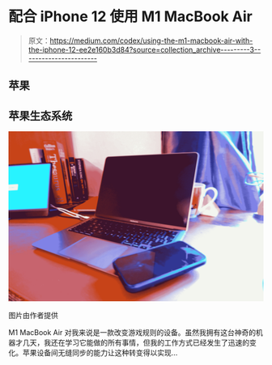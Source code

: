 # 配合 iPhone 12 使用 M1 MacBook Air

> 原文：<https://medium.com/codex/using-the-m1-macbook-air-with-the-iphone-12-ee2e160b3d84?source=collection_archive---------3----------------------->

## 苹果

## 苹果生态系统

![](img/e625634147373fdbca008bf96ff3a065.png)

图片由作者提供

M1 MacBook Air 对我来说是一款改变游戏规则的设备。虽然我拥有这台神奇的机器才几天，我还在学习它能做的所有事情，但我的工作方式已经发生了迅速的变化。苹果设备间无缝同步的能力让这种转变得以实现…